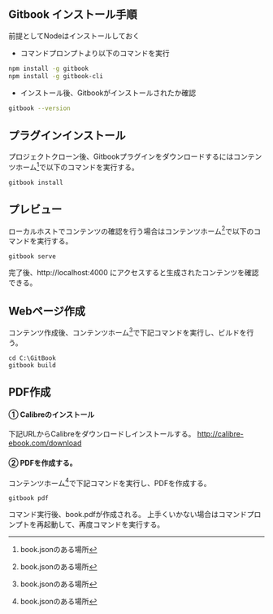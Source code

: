 ## Gitbook インストール手順

前提としてNodeはインストールしておく

* コマンドプロンプトより以下のコマンドを実行        

```bash
npm install -g gitbook
npm install -g gitbook-cli
```

* インストール後、Gitbookがインストールされたか確認     

```bash
gitbook --version
```

## プラグインインストール
プロジェクトクローン後、Gitbookプラグインをダウンロードするにはコンテンツホーム[^*]で以下のコマンドを実行する。
```
gitbook install
```

## プレビュー
ローカルホストでコンテンツの確認を行う場合はコンテンツホーム[^*]で以下のコマンドを実行する。
```
gitbook serve
```
完了後、http://localhost:4000 にアクセスすると生成されたコンテンツを確認できる。

## Webページ作成 
コンテンツ作成後、コンテンツホーム[^*]で下記コマンドを実行し、ビルドを行う。
```
cd C:\GitBook
gitbook build
```

## PDF作成
#### ①	Calibreのインストール
下記URLからCalibreをダウンロードしインストールする。
http://calibre-ebook.com/download

#### ②	PDFを作成する。
コンテンツホーム[^*]で下記コマンドを実行し、PDFを作成する。
```
gitbook pdf
```
コマンド実行後、book.pdfが作成される。
上手くいかない場合はコマンドプロンプトを再起動して、再度コマンドを実行する。


[^*]: book.jsonのある場所
